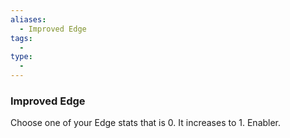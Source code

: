 ```yaml
---
aliases:
  - Improved Edge
tags:
  - 
type:
  - 
---
```

### Improved Edge

Choose one of your Edge stats that is 0. It increases to 1. Enabler.
